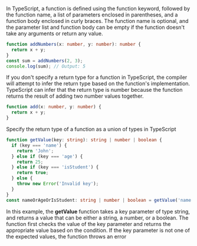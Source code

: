 In TypeScript, a function is defined using the function keyword, followed by the function name, a list of parameters enclosed in parentheses, and a function body enclosed in curly braces. The function name is optional, and the parameter list and function body can be empty if the function doesn't take any arguments or return any value.
```typescript
function addNumbers(x: number, y: number): number {
  return x + y;
}
const sum = addNumbers(2, 3);
console.log(sum); // Output: 5
```
If you don't specify a return type for a function in TypeScript, the compiler will attempt to infer the return type based on the function's implementation.
TypeScript can infer that the return type is number because the function returns the result of adding two number values together.
```typescript
function add(x: number, y: number) {
  return x + y;
}
```
Specify the return type of a function as a union of types in TypeScript
```typescript
function getValue(key: string): string | number | boolean {
  if (key === 'name') {
    return 'John';
  } else if (key === 'age') {
    return 25;
  } else if (key === 'isStudent') {
    return true;
  } else {
    throw new Error('Invalid key');
  }
}
const nameOrAgeOrIsStudent: string | number | boolean = getValue('name');
```
In this example, the __getValue__ function takes a key parameter of type string, and returns a value that can be either a string, a number, or a boolean. The function first checks the value of the key parameter and returns the appropriate value based on the condition. If the key parameter is not one of the expected values, the function throws an error

